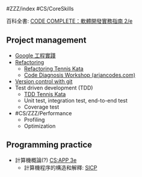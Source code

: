 #ZZZ/index #CS/CoreSkills

百科全書: [CODE COMPLETE：軟體開發實務指南 2/e](https://www.tenlong.com.tw/products/9789864341313)

## Project management

* [Google 工程實踐](https://eng-practices.gh.miniasp.com/)
* [Refactoring](Refactoring.md)
    * [Refactoring Tennis Kata](https://www.youtube.com/watch?v=d70T_lqxBmY)
    * [Code Diagnosis Workshop (arjancodes.com)](https://www.arjancodes.com/diagnosis/3859481204)
* [Version control with git](Version_control_with_git.md)
* Test driven development (TDD)
    * [TDD Tennis Kata](https://www.youtube.com/watch?v=kSSdwfIH2kg)
    * Unit test, integration test, end-to-end test
    * Coverage test
* #CS/ZZZ/Performance 
    * Profiling
    * Optimization

## Programming practice

* 計算機概論(?) [CS:APP 3e](CSAPP3e/Index.md)
    * 計算機程序的構造和解釋: [SICP](SICP/SICP.md)